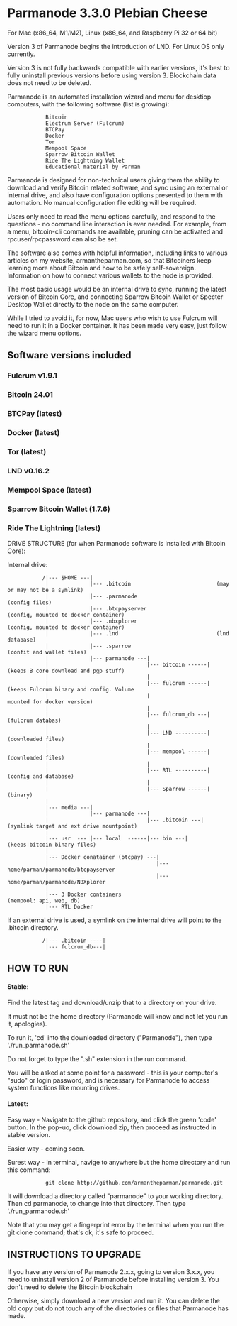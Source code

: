 # Parmanode 3.3.0 Plebian Cheese 

For Mac (x86_64, M1/M2), Linux (x86_64, and Raspberry Pi 32 or 64 bit)

Version 3 of Parmanode begins the introduction of LND. For Linux
OS only currently.

Version 3 is not fully backwards compatible with earlier versions,
it's best to fully uninstall previous versions before using version 3.
Blockchain data does not need to be deleted.

Parmanode is an automated installation wizard and menu for desktiop
computers, with the following software (list is growing):

                Bitcoin
                Electrum Server (Fulcrum)
                BTCPay 
                Docker
                Tor
                Mempool Space
                Sparrow Bitcoin Wallet
                Ride The Lightning Wallet
                Educational material by Parman

Parmanode is designed for non-technical users giving them the ability to 
download and verify Bitcoin related software, and sync using an external 
or internal drive, and also have configuration options presented to them
with automation. No manual configuration file editing will be required.

Users only need to read the menu options carefully, and respond to
the questions - no command line interaction is ever needed. For example, 
from a menu, bitcoin-cli commands are available, pruning can be activated 
and rpcuser/rpcpassword can also be set.

The software also comes with helpful information, including links to various
articles on my website, armantheparman.com, so that Bitcoiners keep learning
more about Bitcoin and how to be safely self-sovereign. Information on how 
to connect various wallets to the node is provided.

The most basic usage would be an internal drive to sync, running the latest
version of Bitcoin Core, and connecting Sparrow Bitcoin Wallet or Specter
Desktop Wallet directly to the node on the same computer.

While I tried to avoid it, for now, Mac users who wish to use Fulcrum will
need to run it in a Docker container. It has been made very easy, just 
follow the wizard menu options.

## Software versions included

### Fulcrum v1.9.1 

### Bitcoin 24.01

### BTCPay (latest)

### Docker (latest)

### Tor (latest)

### LND v0.16.2 

### Mempool Space (latest)

### Sparrow Bitcoin Wallet (1.7.6)

### Ride The Lightning (latest)

DRIVE STRUCTURE (for when Parmanode software is installed with Bitcoin Core):

Internal drive:
               
               /|--- $HOME ---|
                |             |--- .bitcoin                           (may or may not be a symlink)
                |             |--- .parmanode                         (config files)
                |             |--- .btcpayserver                      (config, mounted to docker container) 
                |             |--- .nbxplorer                         (config, mounted to docker container)
                |             |--- .lnd                               (lnd database)                          
                |             |--- .sparrow                           (confit and wallet files)
                |             |--- parmanode ---|
                |                               |--- bitcoin ------|  (keeps B core download and pgp stuff)
                |                               |
                |                               |--- fulcrum ------|  (keeps Fulcrum binary and config. Volume
                |                               |                      mounted for docker version)
                |                               |
                |                               |--- fulcrum_db ---|  (fulcrum databas)
                |                               |
                |                               |--- LND ----------|  (downloaded files) 
                |                               |
                |                               |--- mempool ------|  (downloaded files)
                |                               |                                        
                |                               |--- RTL ----------|  (config and database)
                |                               |                                        
                |                               |--- Sparrow ------|  (binary)
                |                               
                |--- media ---|
                |             |--- parmanode ---|                  
                |                               |--- .bitcoin ---|    (symlink target and ext drive mountpoint)
                |           
                |--- usr  --- |--- local  ------|--- bin ---|         (keeps bitcoin binary files)
                |
                |--- Docker conatainer (btcpay) ---|
                |                                  |---home/parman/parmanode/btcpayserver
                |                                  |---home/parman/parmanode/NBXplorer
                |                                                  
                |--- 3 Docker containers                              (mempool: api, web, db)
                |--- RTL Docker 

If an external drive is used, a symlink on the internal drive will point to the .bitcoin directory.

               /|--- .bitcoin ----|
                |--- fulcrum_db---|

## HOW TO RUN

#### Stable:

Find the latest tag and download/unzip that to a directory on your drive.

It must not be the home directory (Parmanode will know and not let you run it, apologies).

To run it, 'cd' into the downloaded directory ("Parmanode"), then type './run_parmanode.sh'

Do not forget to type the ".sh" extension in the run command.

You will be asked at some point for a password - this is your computer's "sudo" or login
password, and is necessary for Parmanode to access system functions like mounting drives.

#### Latest:

Easy way - Navigate to the github repository, and click the green 'code' button. In 
           the pop-uo, click download zip, then proceed as instructed in stable version.
        
Easier way - coming soon.

Surest way - In terminal, navige to anywhere but the home directory and run this command:

                git clone http://github.com/armantheparman/parmanode.git

It will download a directory called "parmanode" to your working directory. Then cd 
parmanode, to change into that directory. Then type './run_parmanode.sh'

Note that you may get a fingerprint error by the terminal when you run the git clone
command; that's ok, it's safe to proceed.

## INSTRUCTIONS TO UPGRADE

If you have any version of Parmanode 2.x.x, going to version 3.x.x, you need to uninstall version 2 of Parmanode before installing version 3. You don't need to delete the Bitcoin blockchain

Otherwise, simply download a new version and run it.
You can delete the old copy but do not touch any of the directories or files that Parmanode has made. 
